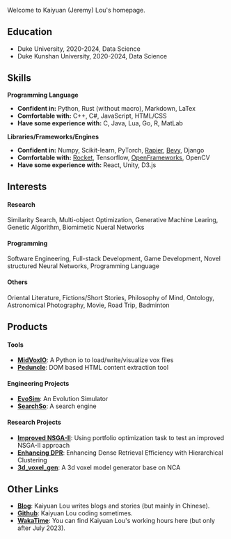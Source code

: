 
Welcome to Kaiyuan (Jeremy) Lou's homepage.

## Education

- Duke University, 2020-2024, Data Science
- Duke Kunshan University, 2020-2024, Data Science

## Skills

**Programming Language**
- **Confident in:** Python, Rust (without macro), Markdown, LaTex
- **Comfortable with:** C++, C#, JavaScript, HTML/CSS
- **Have some experience with:** C, Java, Lua, Go, R, MatLab

**Libraries/Frameworks/Engines**
- **Confident in:** Numpy, Scikit-learn, PyTorch, [Rapier](https://rapier.rs/), [Bevy](https://bevyengine.org), Django
- **Comfortable with:** [Rocket](https://rocket.rs/), Tensorflow, [OpenFrameworks](https://openframeworks.cc/), OpenCV
- **Have some experience with:** React, Unity, D3.js

## Interests

#### Research
Similarity Search, Multi-object Optimization, Generative Machine Learing, Genetic Algorithm, Biomimetic Nueral Networks
#### Programming
Software Engineering, Full-stack Development, Game Development, Novel structured Neural Networks, Programming Language
#### Others
Oriental Literature, Fictions/Short Stories, Philosophy of Mind, Ontology, Astronomical Photography, Movie, Road Trip, Badminton

## Products

#### Tools
- **[MidVoxIO](https://github.com/midstreeeam/MidVoxIO)**: A Python io to load/write/visualize vox files
- **[Peduncle](https://github.com/midstreeeam/peduncle)**: DOM based HTML content extraction tool

#### Engineering Projects
- **[EvoSim](https://evosim.kaiyuanlou.com/docs/index.html)**: An Evolution Simulator
- **[SearchSo](https://doc.searchso.cn/)**: A search engine

#### Research Projects
- **[Improved NSGA-II](https://github.com/midstreeeam/invest-opt)**: Using portfolio optimization task to test an improved NSGA-II approach
- **[Enhancing DPR](https://github.com/loeeeee/DensePassageRetrieval)**: Enhancing Dense Retrieval Efficiency with Hierarchical Clustering
- **[3d_voxel_gen](https://github.com/midstreeeam/3d-voxel-gen)**: A 3d voxel model generator base on NCA


## Other Links

- **[Blog](https://midstream.cn)**: Kaiyuan Lou writes blogs and stories (but mainly in Chinese).
- **[Github](https://github.com/midstreeeam)**: Kaiyuan Lou coding sometimes.
- **[WakaTime](https://wakatime.com/@midstream)**: You can find Kaiyuan Lou's working hours here (but only after July 2023).
